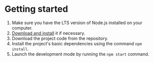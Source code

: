 # Getting started

1. Make sure you have the LTS version of Node.js installed on your computer.
2. [Download and install](https://nodejs.org/en/) it if necessary.
3. Download the project code from the repository.
4. Install the project's basic dependencies using the command `npm install`.
5. Launch the development mode by running the `npm start` command.

